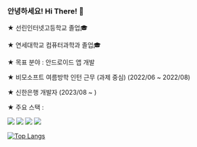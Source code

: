 ### 안녕하세요! Hi There! 👋

<!--
**chmin1020/chmin1020** is a ✨ _special_ ✨ repository because its `README.md` (this file) appears on your GitHub profile.

Here are some ideas to get you started:
- 🔭 I’m currently working on ...
- 🌱 I’m currently learning ...
- 👯 I’m looking to collaborate on ...
- 🤔 I’m looking for help with ...
- 💬 Ask me about ...
- 📫 How to reach me: ...
- 😄 Pronouns: ...
- ⚡ Fun fact: ...
-->

<p>★ 선린인터넷고등학교 졸업🎓 </p>
<p>★ 연세대학교 컴퓨터과학과 졸업🎓 </p>
<p>★ 목표 분야 : 안드로이드 앱 개발 </p>
<p>★ 비모소프트 여름방학 인턴 근무 (과제 중심) (2022/06 ~ 2022/08)</p>
<p>★ 신한은행 개발자 (2023/08 ~ )</p>

<div>
  <p>★ 주요 스택 : </p>
  <img src="https://img.shields.io/badge/Android%20Studio-3DDC84.svg?style=for-the-badge&logo=android-studio&logoColor=white">
  <img src="https://img.shields.io/badge/firebase-FFCA28?style=for-the-badge&logo=firebase&logoColor=white">
  <img src="https://img.shields.io/badge/java-007396?style=for-the-badge&logo=java&logoColor=white">   
  <img src="https://img.shields.io/badge/kotlin-%230095D5.svg?style=for-the-badge&logo=kotlin&logoColor=white">
</div>

[![Top Langs](https://github-readme-stats.vercel.app/api/top-langs/?username=chmin1020&layout=compact)](https://github.com/chmin1020/github-readme-stats)
